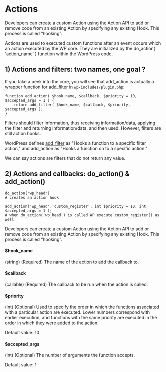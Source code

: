 # Actions

Developers can create a custom Action using the Action API to add or remove code from an existing Action by specifying any existing Hook. This process is called “hooking”.

Actions are used to executed custom functions after an event occurs which an action executed by the WP core. They are initialized by the do_action( 'action_name' ) function within the WordPress code.

## 1) Actions and filters: two names, one goal ?

If you take a peek into the core, you will see that add_action is actually a wrapper function for add_filter in `wp-includes/plugin.php`:

```
function add_action( $hook_name, $callback, $priority = 10, $accepted_args = 1 ) {
	return add_filter( $hook_name, $callback, $priority, $accepted_args );
}
```
Filters should filter information, thus receiving information/data, applying the filter and returning information/data, and then used. However, filters are still action hooks.

WordPress defines [add_filter](https://developer.wordpress.org/reference/functions/add_filter/) as "Hooks a function to a specific filter action," and add_action as "Hooks a function on to a specific action."

We can say actions are filters that do not return any value. 

## 2) Actions and callbacks: do_action() & add_action()

```
do_action('wp_head')
# creates an action hook

add_action('wp_head','custom_register', int $priority = 10, int $accepted_args = 1 );
# when do_action('wp_head') is called WP execute custom_register() as well
```

Developers can create a custom Action using the Action API to add or remove code from an existing Action by specifying any existing Hook. This process is called “hooking”.

#### $hook_name
(string) (Required) The name of the action to add the callback to.

#### $callback
(callable) (Required) The callback to be run when the action is called.

#### $priority
(int) (Optional) Used to specify the order in which the functions associated with a particular action are executed. Lower numbers correspond with earlier execution, and functions with the same priority are executed in the order in which they were added to the action.

Default value: 10

#### $accepted_args
(int) (Optional) The number of arguments the function accepts.

Default value: 1
